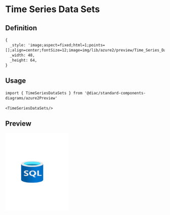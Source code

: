 # Time Series Data Sets

## Definition

```
{
  _style: 'image;aspect=fixed;html=1;points=[];align=center;fontSize=12;image=img/lib/azure2/preview/Time_Series_Data_Sets.svg;strokeColor=none;',
  _width: 48,
  _height: 64,
}
```

## Usage

```
import { TimeSeriesDataSets } from '@diac/standard-components-diagrams/azure2Preview'

<TimeSeriesDataSets/>
```

## Preview

<img src="./time-series-data-sets.png" width="200"/>
